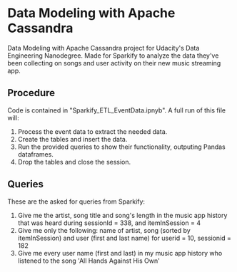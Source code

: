 # Data Modeling with Apache Cassandra
Data Modeling with Apache Cassandra project for Udacity's Data Engineering Nanodegree. Made for Sparkify to analyze the data they've been collecting on songs and user activity on their new music streaming app.

## Procedure
Code is contained in "Sparkify_ETL_EventData.ipnyb". A full run of this file will:
1. Process the event data to extract the needed data.
2. Create the tables and insert the data.
3. Run the provided queries to show their functionality, outputing Pandas dataframes.
4. Drop the tables and close the session.

## Queries
These are the asked for queries from Sparkify:
1. Give me the artist, song title and song's length in the music app history that was heard during  sessionId = 338, and itemInSession  = 4
2. Give me only the following: name of artist, song (sorted by itemInSession) and user (first and last name) for userid = 10, sessionid = 182
3. Give me every user name (first and last) in my music app history who listened to the song 'All Hands Against His Own'
